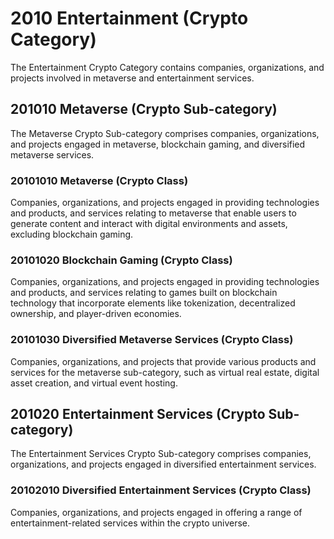 # 2010 Entertainment (Crypto Category)

The Entertainment Crypto Category contains companies, organizations, and projects involved in metaverse and entertainment services.



## 201010 Metaverse (Crypto Sub-category)

The Metaverse Crypto Sub-category comprises companies, organizations, and projects engaged in metaverse, blockchain gaming, and diversified metaverse services.

### 20101010 Metaverse (Crypto Class)

Companies, organizations, and projects engaged in providing technologies and products, and services relating to metaverse that enable users to generate content and interact with digital environments and assets, excluding blockchain gaming.

### 20101020 Blockchain Gaming (Crypto Class)

Companies, organizations, and projects engaged in providing technologies and products, and services relating to games built on blockchain technology that incorporate elements like tokenization, decentralized ownership, and player-driven economies.

### 20101030 Diversified Metaverse Services (Crypto Class)

Companies, organizations, and projects that provide various products and services for the metaverse sub-category, such as virtual real estate, digital asset creation, and virtual event hosting.





## 201020 Entertainment Services (Crypto Sub-category)

The Entertainment Services Crypto Sub-category comprises companies, organizations, and projects engaged in diversified entertainment services.

### 20102010 Diversified Entertainment Services (Crypto Class)

Companies, organizations, and projects engaged in offering a range of entertainment-related services within the crypto universe.
